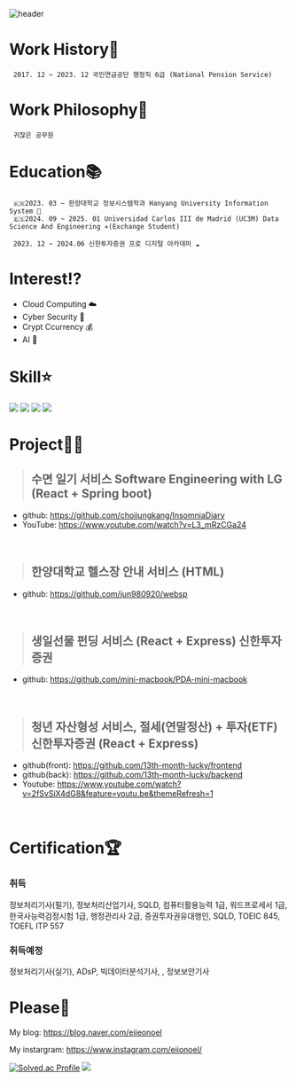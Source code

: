 ![header](https://capsule-render.vercel.app/api?text=eiionoel&animation=fadeIn)
# Work History💼
     2017. 12 ~ 2023. 12 국민연금공단 행정직 6급 (National Pension Service)  
     
# Work Philosophy🧐 
     귀찮은 공무원

# Education📚
     🇰🇷2023. 03 ~ 한양대학교 정보시스템학과 Hanyang University Information System 🦁   
     🇪🇸2024. 09 ~ 2025. 01 Universidad Carlos III de Madrid (UC3M) Data Science And Engineering ✈️(Exchange Student)
     
     2023. 12 ~ 2024.06 신한투자증권 프로 디지털 아카데미 ☁️

# Interest⁉️
- Cloud Computing ☁️  
- Cyber Security 🔐
- Crypt Ccurrency 💰
- AI 🤖
  
# Skill⭐️
<img src="https://img.shields.io/badge/React-61DAFB?style=for-the-badge&logo=React&logoColor=white"> <img src="https://img.shields.io/badge/SpringBoot-6DB33F?style=for-the-badge&logo=Spring-Boot&logoColor=white"> <img src="https://img.shields.io/badge/C++-00599C?style=for-the-badge&logo=C%2B%2B&logoColor=white"/> <img src="https://img.shields.io/badge/Python-3776AB?style=for-the-badge&logo=Python&logoColor=white">
<br/>
# Project👨‍💻
> ## 수면 일기 서비스 Software Engineering with LG (React + Spring boot)  
- github: https://github.com/choijungkang/InsomniaDiary  
- YouTube: https://www.youtube.com/watch?v=L3_mRzCGa24    

<br/>

> ## 한양대학교 헬스장 안내 서비스 (HTML)
- github: https://github.com/jun980920/websp
 
<br/>

> ## 생일선물 펀딩 서비스 (React + Express) 신한투자증권
- github: https://github.com/mini-macbook/PDA-mini-macbook
  
<br/>

> ## 청년 자산형성 서비스, 절세(연말정산) + 투자(ETF) 신한투자증권 (React + Express)
- github(front): https://github.com/13th-month-lucky/frontend
- github(back): https://github.com/13th-month-lucky/backend
- Youtube: https://www.youtube.com/watch?v=2fSvSiX4dG8&feature=youtu.be&themeRefresh=1
  
<br/>

# Certification🏆


### 취득
정보처리기사(필기), 정보처리산업기사, SQLD, 컴퓨터활용능력 1급, 워드프로세서 1급, 한국사능력검정시험 1급, 행정관리사 2급, 증권투자권유대행인, SQLD, TOEIC 845, TOEFL ITP 557

### 취득예정
정보처리기사(실기), ADsP, 빅데이터분석기사, , 정보보안기사

# Please🙏

My blog: https://blog.naver.com/eiieonoel

My instargram: https://www.instagram.com/eiionoel/




        




[![Solved.ac Profile](http://mazassumnida.wtf/api/v2/generate_badge?boj=junusong12)](https://solved.ac/junusng12/)
<img src="https://github-readme-stats.vercel.app/api/top-langs/?username=NOEL-code&layout=compact"><br><br>



